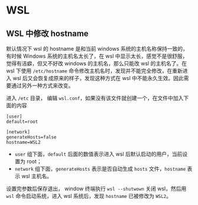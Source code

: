 <!--
 * @Author: JohnJeep
 * @Date: 2022-04-07 14:19:12
 * @LastEditTime: 2022-04-07 14:50:42
 * @LastEditors: DESKTOP-0S33AUT
 * @Description: Microsoft wsl 用法
-->

# WSL







## WSL 中修改 hostname

默认情况下 wsl 的 hostname 是和当前 windows 系统的主机名称保持一致的，有时候 Windows 系统的主机名太长了，在 wsl 中显示太长，感觉不是很舒服，觉得有洁癖，但又不好改 windows 的主机名，那么只能改 wsl 的主机名了。在 wsl 下使用 `/etc/hostname`  命令修改主机名时，发现并不能完全修改，在重新进入 wsl 后又会恢复成原来的样子，发现这种方式在 wsl 中不能永久生效。因此需要通过另外一种方式来改变。

进入 `/etc` 目录， 编辑 `wsl.conf`，如果没有该文件就创建一个，在文件中加入下面的内容

```
[user]
default=root

[network]
generateHosts=false
hostname=WSL2
```

- `user` 组下面，`default` 后面的数值表示进入 wsl 后默认启动的用户，当前设置为 root；
- `network` 组下面，`generateHosts` 表示是否自动生成 `hosts` 文件，`hostname` 表示 wsl 主机名。

设置完参数后保存退出， window 终端执行 `wsl --shutwown` 关闭 wsl，然后用 `wsl` 命令启动系统，进入 wsl 系统后，发现 `hostname` 已被修改为 `WSL2`。
